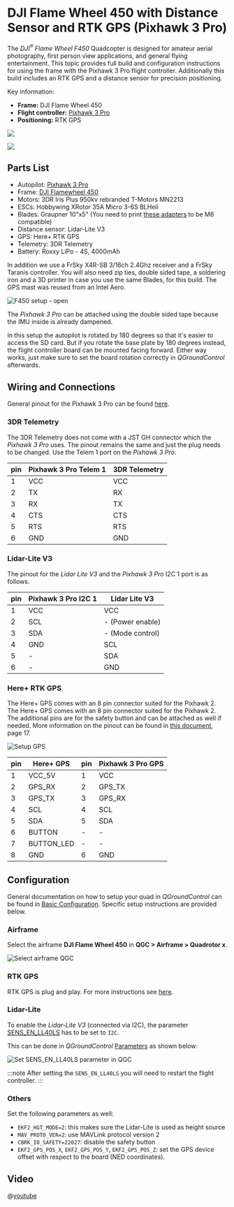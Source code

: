 # DJI Flame Wheel 450 with Distance Sensor and RTK GPS (Pixhawk 3 Pro)

The *DJI<sup>&reg;</sup> Flame Wheel F450* Quadcopter is designed for amateur aerial photography, first person view applications, and general flying entertainment. This topic provides full build and configuration instructions for using the frame with the Pixhawk 3 Pro flight controller. Additionally this build includes an RTK GPS and a distance sensor for precision positioning.

Key information:

- **Frame:** DJI Flame Wheel 450
- **Flight controller:** [Pixhawk 3 Pro](../flight_controller/pixhawk3_pro.md)
- **Positioning:** RTK GPS

![](../../assets/airframes/multicopter/Flamewheel_450/f450_setup_full.jpg)

![](../../assets/airframes/multicopter/Flamewheel_450/f450_setup_back.jpg)

## Parts List

* Autopilot:        [Pixhawk 3 Pro](../flight_controller/pixhawk3_pro.md)
* Frame:            [DJI Flamewheel 450](http://www.dji.com/flame-wheel-arf)
* Motors:           3DR Iris Plus 950kv rebranded T-Motors MN2213
* ESCs:             Hobbywing XRotor 35A Micro 3-6S BLHeli
* Blades:           Graupner 10"x5" (You need to print [these adapters](https://drive.google.com/file/d/0B2piootk_fIKMWhIVzVPWEFGLU0/view) to be M6 compatible) <!--TODO-->
* Distance sensor:  Lidar-Lite V3
* GPS:              Here+ RTK GPS
* Telemetry:        3DR Telemetry
* Battery:          Roxxy LiPo - 4S, 4000mAh

In addition we use a FrSky X4R-SB 3/16ch 2.4Ghz receiver and a FrSky Taranis controller. You will also need zip ties, double sided tape, a soldering iron and a 3D printer in case you use the same Blades, for this build. The GPS mast was reused from an Intel Aero.

![F450 setup - open](../../assets/airframes/multicopter/Flamewheel_450/f450_setup_open.jpg)

The *Pixhawk 3 Pro* can be attached using the double sided tape because the IMU inside is already dampened.

In this setup the autopilot is rotated by 180 degrees so that it's easier to access the SD card. But if you rotate the base plate by 180 degrees instead, the flight controller board can be mounted facing forward. Either way works, just make sure to set the board rotation correctly in *QGroundControl* afterwards.


## Wiring and Connections

General pinout for the Pixhawk 3 Pro can be found [here](https://drotek.gitbook.io/pixhawk-3-pro/hardware/inputs-outputs).

### 3DR Telemetry

The 3DR Telemetry does not come with a JST GH connector which the *Pixhawk 3 Pro* uses. The pinout remains the same and just the plug needs to be changed. Use the Telem 1 port on the *Pixhawk 3 Pro*.

| pin | Pixhawk 3 Pro Telem 1 | 3DR Telemetry |
| --- | --------------------- | ------------- |
| 1   | VCC                   | VCC           |
| 2   | TX                    | RX            |
| 3   | RX                    | TX            |
| 4   | CTS                   | CTS           |
| 5   | RTS                   | RTS           |
| 6   | GND                   | GND           |

### Lidar-Lite V3

The pinout for the *Lidar Lite V3* and the *Pixhawk 3 Pro* I2C 1 port is as follows.

| pin | Pixhawk 3 Pro I2C 1 | Lidar Lite V3    |
| --- | ------------------- | ---------------- |
| 1   | VCC                 | VCC              |
| 2   | SCL                 | - (Power enable) |
| 3   | SDA                 | - (Mode control) |
| 4   | GND                 | SCL              |
| 5   | -                   | SDA              |
| 6   | -                   | GND              |


### Here+ RTK GPS

The Here+ GPS comes with an 8 pin connector suited for the Pixhawk 2. The Here+ GPS comes with an 8 pin connector suited for the Pixhawk 2. The additional pins are for the safety button and can be attached as well if needed. More information on the pinout can be found in [this document](http://www.hex.aero/wp-content/uploads/2016/07/DRS_Pixhawk-2-17th-march-2016.pdf), page 17.

![Setup GPS](../../assets/airframes/multicopter/Flamewheel_450/f450_setup_gps.jpg)

| pin | Here+ GPS  | pin | Pixhawk 3 Pro GPS |
| --- | ---------- | --- | ----------------- |
| 1   | VCC_5V     | 1   | VCC               |
| 2   | GPS_RX     | 2   | GPS_TX            |
| 3   | GPS_TX     | 3   | GPS_RX            |
| 4   | SCL        | 4   | SCL               |
| 5   | SDA        | 5   | SDA               |
| 6   | BUTTON     | -   | -                 |
| 7   | BUTTON_LED | -   | -                 |
| 8   | GND        | 6   | GND               |


## Configuration

General documentation on how to setup your quad in *QGroundControl* can be found in [Basic Configuration](../config/README.md). Specific setup instructions are provided below.

### Airframe

Select the airframe **DJI Flame Wheel 450** in **QGC > Airframe > Quadrotor x**.

![Select airframe QGC](../../assets/airframes/multicopter/Flamewheel_450/f450_setup_airframe.png)


### RTK GPS

RTK GPS is plug and play. For more instructions see [here](../advanced_features/rtk-gps.md).

### Lidar-Lite

To enable the *Lidar-Lite V3* (connected via I2C), the parameter [SENS_EN_LL40LS](../advanced_config/parameter_reference.md#SENS_EN_LL40LS) has to be set to `I2C`.

This can be done in *QGroundControl* [Parameters](https://docs.qgroundcontrol.com/en/SetupView/Parameters.html) as shown below:

![Set SENS_EN_LL40LS parameter in QGC](../../assets/airframes/multicopter/Flamewheel_450/f450_qgc_setup_i2c.png)

:::note
After setting the `SENS_EN_LL40LS` you will need to restart the flight controller.
:::

### Others

Set the following parameters as well:
- `EKF2_HGT_MODE=2`: this makes sure the Lidar-Lite is used as height source
- `MAV_PROTO_VER=2`: use MAVLink protocol version 2
- `CBRK_IO_SAFETY=22027`: disable the safety button
- `EKF2_GPS_POS_X`, `EKF2_GPS_POS_Y`, `EKF2_GPS_POS_Z`: set the GPS device offset with respect to the board (NED coordinates).

## Video

@[youtube](https://youtu.be/JovSwzoTepU)
